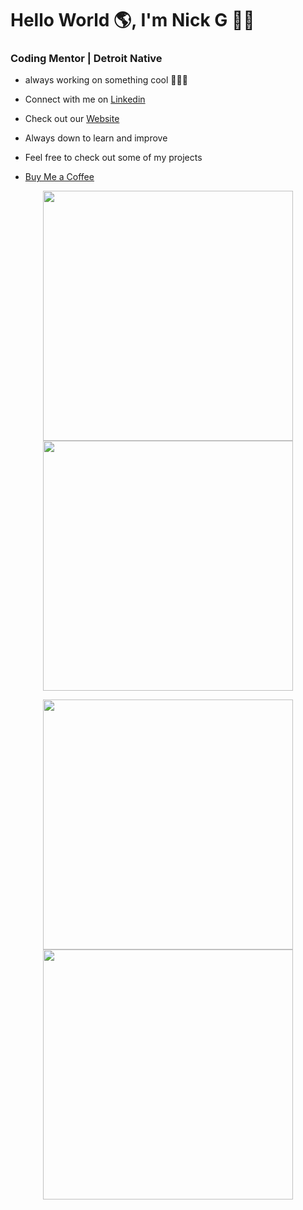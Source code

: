 # Hello World 🌎, I'm Nick G 👋🏾
### Coding Mentor | Detroit Native


- always working on something cool 👨🏾‍💻
  
- Connect with me on [Linkedin](https://www.linkedin.com/in/nicholas-gordon-406394bb/)
  
- Check out our [Website](https://www.detroitdevs.net)

- Always down to learn and improve

- Feel free to check out some of my projects

- [Buy Me a Coffee](buymeacoffee.com/DevNickG)

<p align="center">
  <img src="https://github.com/user-attachments/assets/d0829247-929d-4902-a034-d923ce2cb3d6" width="400">
  <img src="https://github.com/user-attachments/assets/555f7940-2b97-409a-9f1e-07c8a2795ed9" width="400">
</p>
<p align="center">
  <img src="https://github.com/user-attachments/assets/611d2b03-b4a3-4f0f-9a42-7737355e35c4" width="400">
  <img src="https://github.com/user-attachments/assets/00399bd0-2776-4b26-802b-9cba1fdc0f1c" width="400"> 
</p>
